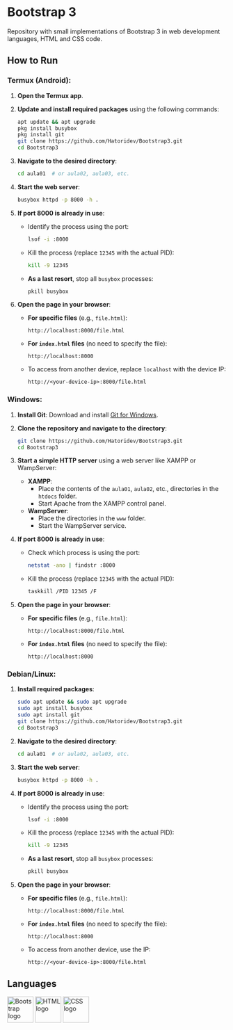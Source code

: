 # Bootstrap 3

Repository with small implementations of Bootstrap 3 in web development languages, HTML and CSS code.

## How to Run

### Termux (Android):
1. **Open the Termux app**.
2. **Update and install required packages** using the following commands:
   ```bash
   apt update && apt upgrade
   pkg install busybox
   pkg install git
   git clone https://github.com/Hatoridev/Bootstrap3.git
   cd Bootstrap3
   ```

3. **Navigate to the desired directory**:
   ```bash
   cd aula01  # or aula02, aula03, etc.
   ```

4. **Start the web server**:
   ```bash
   busybox httpd -p 8000 -h .
   ```

5. **If port 8000 is already in use**:
   - Identify the process using the port:
     ```bash
     lsof -i :8000
     ```
   - Kill the process (replace `12345` with the actual PID):
     ```bash
     kill -9 12345
     ```
   - **As a last resort**, stop all `busybox` processes:
     ```bash
     pkill busybox
     ```

6. **Open the page in your browser**:
   - **For specific files** (e.g., `file.html`):
     ```
     http://localhost:8000/file.html
     ```
   - **For `index.html` files** (no need to specify the file):
     ```
     http://localhost:8000
     ```
   - To access from another device, replace `localhost` with the device IP:
     ```
     http://<your-device-ip>:8000/file.html
     ```

### Windows:
1. **Install Git**:
   Download and install [Git for Windows](https://gitforwindows.org/).

2. **Clone the repository and navigate to the directory**:
   ```bash
   git clone https://github.com/Hatoridev/Bootstrap3.git
   cd Bootstrap3
   ```

3. **Start a simple HTTP server** using a web server like XAMPP or WampServer:
   - **XAMPP**:
     - Place the contents of the `aula01`, `aula02`, etc., directories in the `htdocs` folder.
     - Start Apache from the XAMPP control panel.
   - **WampServer**:
     - Place the directories in the `www` folder.
     - Start the WampServer service.

4. **If port 8000 is already in use**:
   - Check which process is using the port:
     ```bash
     netstat -ano | findstr :8000
     ```
   - Kill the process (replace `12345` with the actual PID):
     ```bash
     taskkill /PID 12345 /F
     ```

5. **Open the page in your browser**:
   - **For specific files** (e.g., `file.html`):
     ```
     http://localhost:8000/file.html
     ```
   - **For `index.html` files** (no need to specify the file):
     ```
     http://localhost:8000
     ```

### Debian/Linux:
1. **Install required packages**:
   ```bash
   sudo apt update && sudo apt upgrade
   sudo apt install busybox
   sudo apt install git
   git clone https://github.com/Hatoridev/Bootstrap3.git
   cd Bootstrap3
   ```

2. **Navigate to the desired directory**:
   ```bash
   cd aula01  # or aula02, aula03, etc.
   ```

3. **Start the web server**:
   ```bash
   busybox httpd -p 8000 -h .
   ```

4. **If port 8000 is already in use**:
   - Identify the process using the port:
     ```bash
     lsof -i :8000
     ```
   - Kill the process (replace `12345` with the actual PID):
     ```bash
     kill -9 12345
     ```
   - **As a last resort**, stop all `busybox` processes:
     ```bash
     pkill busybox
     ```

5. **Open the page in your browser**:
   - **For specific files** (e.g., `file.html`):
     ```
     http://localhost:8000/file.html
     ```
   - **For `index.html` files** (no need to specify the file):
     ```
     http://localhost:8000
     ```
   - To access from another device, use the IP:
     ```
     http://<your-device-ip>:8000/file.html
     ```

## Languages  

<div align="left">  
  <img src="https://cdn.jsdelivr.net/gh/devicons/devicon@latest/icons/bootstrap/bootstrap-original-wordmark.svg" height="60" alt="Bootstrap logo" />  
  <img src="https://cdn.jsdelivr.net/gh/devicons/devicon/icons/html5/html5-original.svg" height="60" alt="HTML logo" />  
  <img src="https://cdn.jsdelivr.net/gh/devicons/devicon/icons/css3/css3-original.svg" height="60" alt="CSS logo" />  
</div>
